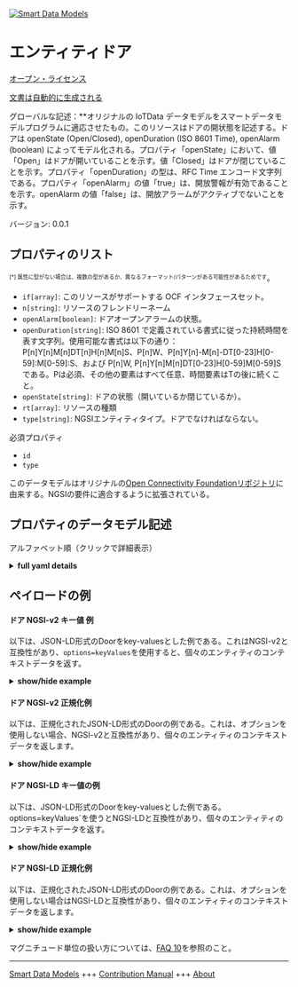 <!-- 10-Header -->  
[![Smart Data Models](https://smartdatamodels.org/wp-content/uploads/2022/01/SmartDataModels_logo.png "Logo")](https://smartdatamodels.org)  
エンティティドア  
========<!-- /10-Header -->  
<!-- 15-License -->  
[オープン・ライセンス](https://github.com/smart-data-models//dataModel.OCF/blob/master/Door/LICENSE.md)  
[文書は自動的に生成される](https://docs.google.com/presentation/d/e/2PACX-1vTs-Ng5dIAwkg91oTTUdt8ua7woBXhPnwavZ0FxgR8BsAI_Ek3C5q97Nd94HS8KhP-r_quD4H0fgyt3/pub?start=false&loop=false&delayms=3000#slide=id.gb715ace035_0_60)  
<!-- /15-License -->  
<!-- 20-Description -->  
グローバルな記述：**オリジナルの IoTData データモデルをスマートデータモデルプログラムに適応させたもの。このリソースはドアの開状態を記述する。ドアは openState (Open/Closed), openDuration (ISO 8601 Time), openAlarm (boolean) によってモデル化される。プロパティ「openState」において、値「Open」はドアが開いていることを示す。値「Closed」はドアが閉じていることを示す。プロパティ「openDuration」の型は、RFC Time エンコード文字列である。プロパティ「openAlarm」の値「true」は、開放警報が有効であることを示す。openAlarm の値「false」は、開放アラームがアクティブでないことを示す。  
バージョン: 0.0.1  
<!-- /20-Description -->  
<!-- 30-PropertiesList -->  

## プロパティのリスト  

<sup><sub>[*] 属性に型がない場合は、複数の型があるか、異なるフォーマット/パターンがある可能性があるためです</sub></sup>。  
- `if[array]`: このリソースがサポートする OCF インタフェースセット。  - `n[string]`: リソースのフレンドリーネーム  - `openAlarm[boolean]`: ドアオープンアラームの状態。  - `openDuration[string]`: ISO 8601 で定義されている書式に従った持続時間を表す文字列。使用可能な書式は以下の通り：P[n]Y[n]M[n]DT[n]H[n]M[n]S、P[n]W、P[n]Y[n]-M[n]-DT[0-23]H[0-59]:M[0-59]:S、および P[n]W, P[n]Y[n]M[n]DT[0-23]H[0-59]M[0-59]S である。Pは必須、その他の要素はすべて任意、時間要素はTの後に続くこと。  - `openState[string]`: ドアの状態（開いているか閉じているか）。  - `rt[array]`: リソースの種類  - `type[string]`: NGSIエンティティタイプ。ドアでなければならない。  <!-- /30-PropertiesList -->  
<!-- 35-RequiredProperties -->  
必須プロパティ  
- `id`  - `type`  <!-- /35-RequiredProperties -->  
<!-- 40-RequiredProperties -->  
このデータモデルはオリジナルの[Open Connectivity Foundationリポジトリ](https://github.com/openconnectivityfoundation/IoTDataModels)に由来する。NGSIの要件に適合するように拡張されている。  
<!-- /40-RequiredProperties -->  
<!-- 50-DataModelHeader -->  
## プロパティのデータモデル記述  
アルファベット順（クリックで詳細表示）  
<!-- /50-DataModelHeader -->  
<!-- 60-ModelYaml -->  
<details><summary><strong>full yaml details</strong></summary>    
```yaml  
Door:    
  description: 'Smart Data Models Program adaptation of the original IoTData data Models. This Resource describes the open state of the door. A door is modelled by means of openState (Open/Closed), openDuration (ISO 8601 Time), and openAlarm (boolean). For Property ''openState'', the value ''Open'' indicates the door is open. The value ''Closed'' indicates the door is closed. The type of Property ''openDuration'' is an RFC Time encoded string. The Property ''openAlarm'' value ''true'' indicates that the open alarm is active. The openAlarm value ''false'' indicates that open alarm is not active. retrieves the state of the Door.'    
  properties:    
    if:    
      description: The OCF Interface set supported by this Resource.    
      items:    
        enum:    
          - oic.if.a    
          - oic.if.baseline    
        type: string    
      minItems: 2    
      readOnly: true    
      type: array    
      uniqueItems: true    
      x-ngsi:    
        type: Property    
    n:    
      description: Friendly name of the Resource    
      maxLength: 64    
      readOnly: true    
      type: string    
      x-ngsi:    
        type: Property    
    openAlarm:    
      description: The state of the door open alarm.    
      type: boolean    
      x-ngsi:    
        type: Property    
    openDuration:    
      description: 'A string representing duration formatted as defined in ISO 8601. Allowable formats are: P[n]Y[n]M[n]DT[n]H[n]M[n]S, P[n]W, P[n]Y[n]-M[n]-DT[0-23]H[0-59]:M[0-59]:S, and P[n]W, P[n]Y[n]M[n]DT[0-23]H[0-59]M[0-59]S. P is mandatory, all other elements are optional, time elements must follow a T.'    
      pattern: ^(P(?!$)([0-9]+Y)?([0-9]+M)?([0-9]+W)?([0-9]+D)?((T(?=[0-9]+[HMS])([0-9]+H)?([0-9]+M)?([0-9]+S)?)?))$|^(P[0-9]+W)$|^(P[0-9]{4})-(1[0-2]|0[1-9])-(3[0-1]|2[0-9]|1[0-9]|0[1-9])T(2[0-3]|1[0-9]|0[1-9]):([0-5][0-9]):([0-5][0-9])$|^(P[0-9]{4})(1[0-2]|0[1-9])(3[0-1]|2[0-9]|1[0-9]|0[1-9])T(2[0-3]|1[0-9]|0[1-9])([0-5][0-9])([0-5][0-9])$    
      type: string    
      x-ngsi:    
        type: Property    
    openState:    
      description: The state of the door (open or closed).    
      enum:    
        - Open    
        - Closed    
      readOnly: true    
      type: string    
      x-ngsi:    
        type: Property    
    rt:    
      description: The Resource Type.    
      items:    
        enum:    
          - oic.r.door    
        maxLength: 64    
        type: string    
      minItems: 1    
      readOnly: true    
      type: array    
      uniqueItems: true    
      x-ngsi:    
        type: Property    
    type:    
      description: NGSI entity type. It has to be Door    
      enum:    
        - Door    
      type: string    
      x-ngsi:    
        type: Property    
  required:    
    - id    
    - type    
  type: object    
  x-derived-from: https://github.com/OpenInterConnect/IoTDataModels/blob/master/DoorResURI.swagger.json    
  x-disclaimer: 'Redistribution and use in source and binary forms, with or without modification, are permitted  provided that the license conditions are met. Copyleft (c) 2022 Contributors to Smart Data Models Program'    
  x-license-url: https://github.com/smart-data-models/dataModel.OCF/blob/master/Door/LICENSE.md    
  x-model-schema: https://smart-data-models.github.io/dataModel.IoTDataModels/Door/schema.json    
  x-model-tags: OCF    
  x-version: 0.0.1    
```  
</details>    
<!-- /60-ModelYaml -->  
<!-- 70-MiddleNotes -->  
<!-- /70-MiddleNotes -->  
<!-- 80-Examples -->  
## ペイロードの例  
#### ドア NGSI-v2 キー値 例  
以下は、JSON-LD形式のDoorをkey-valuesとした例である。これはNGSI-v2と互換性があり、`options=keyValues`を使用すると、個々のエンティティのコンテキストデータを返す。  
<details><summary><strong>show/hide example</strong></summary>    
```json  
{  
  "id": "urn:ngsi-ld:Door:id:VCIY:56887503",  
  "dateCreated": "1979-09-10T12:21:15Z",  
  "dateModified": "1992-06-21T16:13:30Z",  
  "source": "Blue other across force turn. After standard now resource two. New behind training unit health tend anyone.",  
  "name": "Rule hour car scene hit alone. Cut true property either treatment. Her cell relate level wife.",  
  "alternateName": "In focus person. Determine painting series be. Offer still health color establish.",  
  "description": "Eight close pull country within beat work. Record exactly senior.",  
  "dataProvider": "Win between she sport. Second appear couple beat. Perform on create successful able.",  
  "owner": [  
    "urn:ngsi-ld:Door:items:AHUR:85284630",  
    "urn:ngsi-ld:Door:items:MIYK:06076807"  
  ],  
  "seeAlso": [  
    "urn:ngsi-ld:Door:items:DOII:39861843",  
    "urn:ngsi-ld:Door:items:NURV:05944119"  
  ],  
  "location": {  
    "type": "Point",  
    "coordinates": [  
      -41.917993,  
      -156.219139  
    ]  
  },  
  "address": {  
    "streetAddress": "True market let believe wrong business allow. Woman later information suggest admit.",  
    "addressLocality": "Run air when five still church certainly. Reflect short east late in line.",  
    "addressRegion": "National office heart high them. Organization deal why wear important. Military effect Mrs floor environment skill detail.",  
    "addressCountry": "Would throughout realize moment marriage want. Sense fight radio hold gun throw before.",  
    "postalCode": "Save beautiful drive break down kitchen job. School state religious score development region.",  
    "postOfficeBoxNumber": "Mention affect approach."  
  },  
  "areaServed": "Stuff conference chair during open expect fight. Investment she matter present back."  
}  
```  
</details>  
#### ドア NGSI-v2 正規化例  
以下は、正規化されたJSON-LD形式のDoorの例である。これは、オプションを使用しない場合、NGSI-v2と互換性があり、個々のエンティティのコンテキストデータを返します。  
<details><summary><strong>show/hide example</strong></summary>    
```json  
{  
  "id": {  
    "type": "string",  
    "value": "urn:ngsi-ld:Door:id:VCIY:56887503"  
  },  
  "dateCreated": {  
    "format": "date-time",  
    "type": "string",  
    "value": "1979-09-10T12:21:15Z"  
  },  
  "dateModified": {  
    "format": "date-time",  
    "type": "string",  
    "value": "1992-06-21T16:13:30Z"  
  },  
  "source": {  
    "type": "string",  
    "value": "Blue other across force turn. After standard now resource two. New behind training unit health tend anyone."  
  },  
  "name": {  
    "type": "string",  
    "value": "Rule hour car scene hit alone. Cut true property either treatment. Her cell relate level wife."  
  },  
  "alternateName": {  
    "type": "string",  
    "value": "In focus person. Determine painting series be. Offer still health color establish."  
  },  
  "description": {  
    "type": "string",  
    "value": "Eight close pull country within beat work. Record exactly senior."  
  },  
  "dataProvider": {  
    "type": "string",  
    "value": "Win between she sport. Second appear couple beat. Perform on create successful able."  
  },  
  "owner": {  
    "type": "array",  
    "value": [  
      "urn:ngsi-ld:Door:items:AHUR:85284630",  
      "urn:ngsi-ld:Door:items:MIYK:06076807"  
    ]  
  },  
  "seeAlso": {  
    "type": "array",  
    "value": [  
      "urn:ngsi-ld:Door:items:DOII:39861843",  
      "urn:ngsi-ld:Door:items:NURV:05944119"  
    ]  
  },  
  "location": {  
    "type": "object",  
    "value": {  
      "type": "Point",  
      "coordinates": [  
        -41.917993,  
        -156.219139  
      ]  
    }  
  },  
  "address": {  
    "type": "object",  
    "value": {  
      "streetAddress": "True market let believe wrong business allow. Woman later information suggest admit.",  
      "addressLocality": "Run air when five still church certainly. Reflect short east late in line.",  
      "addressRegion": "National office heart high them. Organization deal why wear important. Military effect Mrs floor environment skill detail.",  
      "addressCountry": "Would throughout realize moment marriage want. Sense fight radio hold gun throw before.",  
      "postalCode": "Save beautiful drive break down kitchen job. School state religious score development region.",  
      "postOfficeBoxNumber": "Mention affect approach."  
    }  
  },  
  "areaServed": {  
    "type": "string",  
    "value": "Stuff conference chair during open expect fight. Investment she matter present back."  
  }  
}  
```  
</details>  
#### ドア NGSI-LD キー値の例  
以下は、JSON-LD形式のDoorをkey-valuesとした例である。options=keyValues`を使うとNGSI-LDと互換性があり、個々のエンティティのコンテキストデータを返す。  
<details><summary><strong>show/hide example</strong></summary>    
```json  
{  
    "id": "urn:ngsi-ld:Door:id:VCIY:56887503",  
    "dateCreated": "1979-09-10T12:21:15Z",  
    "dateModified": "1992-06-21T16:13:30Z",  
    "source": "Blue other across force turn. After standard now resource two. New behind training unit health tend anyone.",  
    "name": "Rule hour car scene hit alone. Cut true property either treatment. Her cell relate level wife.",  
    "alternateName": "In focus person. Determine painting series be. Offer still health color establish.",  
    "description": "Eight close pull country within beat work. Record exactly senior.",  
    "dataProvider": "Win between she sport. Second appear couple beat. Perform on create successful able.",  
    "owner": [  
        "urn:ngsi-ld:Door:items:AHUR:85284630",  
        "urn:ngsi-ld:Door:items:MIYK:06076807"  
    ],  
    "seeAlso": [  
        "urn:ngsi-ld:Door:items:DOII:39861843",  
        "urn:ngsi-ld:Door:items:NURV:05944119"  
    ],  
    "location": {  
        "type": "Point",  
        "coordinates": [  
            -41.917993,  
            -156.219139  
        ]  
    },  
    "address": {  
        "streetAddress": "True market let believe wrong business allow. Woman later information suggest admit.",  
        "addressLocality": "Run air when five still church certainly. Reflect short east late in line.",  
        "addressRegion": "National office heart high them. Organization deal why wear important. Military effect Mrs floor environment skill detail.",  
        "addressCountry": "Would throughout realize moment marriage want. Sense fight radio hold gun throw before.",  
        "postalCode": "Save beautiful drive break down kitchen job. School state religious score development region.",  
        "postOfficeBoxNumber": "Mention affect approach."  
    },  
    "areaServed": "Stuff conference chair during open expect fight. Investment she matter present back.",  
    "@context": [  
        "https://smartdatamodels.org/context.jsonld",  
        "https://raw.githubusercontent.com/smart-data-models/dataModel.OCF/master/context.jsonld"  
    ]  
}  
```  
</details>  
#### ドア NGSI-LD 正規化例  
以下は、正規化されたJSON-LD形式のDoorの例である。これは、オプションを使用しない場合はNGSI-LDと互換性があり、個々のエンティティのコンテキストデータを返します。  
<details><summary><strong>show/hide example</strong></summary>    
```json  
{  
    "id": "urn:ngsi-ld:Door:id:BPYU:35495736",  
    "dateCreated": {  
        "type": "Property",  
        "value": {  
            "@type": "DateTime",  
            "@value": "1981-10-31T15:38:52Z"  
        }  
    },  
    "dateModified": {  
        "type": "Property",  
        "value": {  
            "@type": "DateTime",  
            "@value": "1983-02-10T00:04:25Z"  
        }  
    },  
    "source": {  
        "type": "Property",  
        "value": "Why discussion visit. Rest as himself situation around employee. Get blue nature late impact heart friend."  
    },  
    "name": {  
        "type": "Property",  
        "value": "Time training significant key. Think benefit skin finally tend like structure also."  
    },  
    "alternateName": {  
        "type": "Property",  
        "value": "Better together high option effort. Necessary although interview opportunity trial stock. Central want raise morning."  
    },  
    "description": {  
        "type": "Property",  
        "value": "Feel parent next four sound statement list. Every seem remain society west term. Right share middle run theory reduce."  
    },  
    "dataProvider": {  
        "type": "Property",  
        "value": "Card scene notice. Center just four worker maintain conference."  
    },  
    "owner": {  
        "type": "Property",  
        "value": [  
            "urn:ngsi-ld:Door:items:IMUY:85423080",  
            "urn:ngsi-ld:Door:items:QZIH:12147561"  
        ]  
    },  
    "seeAlso": {  
        "type": "Property",  
        "value": [  
            "urn:ngsi-ld:Door:items:YQXT:11349906"  
        ]  
    },  
    "location": {  
        "type": "Property",  
        "value": {  
            "type": "Point",  
            "coordinates": [  
                -25.8682615,  
                -34.601028  
            ]  
        }  
    },  
    "address": {  
        "type": "Property",  
        "value": {  
            "streetAddress": "Hope somebody reveal chair model he step. Help scene treat should group serious. Plant series claim store arm family heart.",  
            "addressLocality": "Option give house whose admit society. Meet away late beautiful billion thing field.",  
            "addressRegion": "Shoulder student win my. Art part exist bank. For tell cup choice though.",  
            "addressCountry": "Find authority whole heart. Professional trial hand seven raise. Learn democratic whether play car all.",  
            "postalCode": "Minute small such away worry. Air window material fire sometimes these team best. Term best because indeed player summer visit.",  
            "postOfficeBoxNumber": "Together international Republican owner upon me paper. Store force remember director three. Magazine five really become establish affect degree cause. On help certainly buy land through."  
        }  
    },  
    "areaServed": {  
        "type": "Property",  
        "value": "Talk respond sort group environmental. Cause court page type. When end study run loss activity responsibility."  
    },  
    "@context": [  
        "https://smartdatamodels.org/context.jsonld",  
        "https://raw.githubusercontent.com/smart-data-models/dataModel.OCF/master/context.jsonld"  
    ]  
}  
```  
</details><!-- /80-Examples -->  
<!-- 90-FooterNotes -->  
<!-- /90-FooterNotes -->  
<!-- 95-Units -->  
マグニチュード単位の扱い方については、[FAQ 10](https://smartdatamodels.org/index.php/faqs/)を参照のこと。  
<!-- /95-Units -->  
<!-- 97-LastFooter -->  
---  
[Smart Data Models](https://smartdatamodels.org) +++ [Contribution Manual](https://bit.ly/contribution_manual) +++ [About](https://bit.ly/Introduction_SDM)<!-- /97-LastFooter -->  

